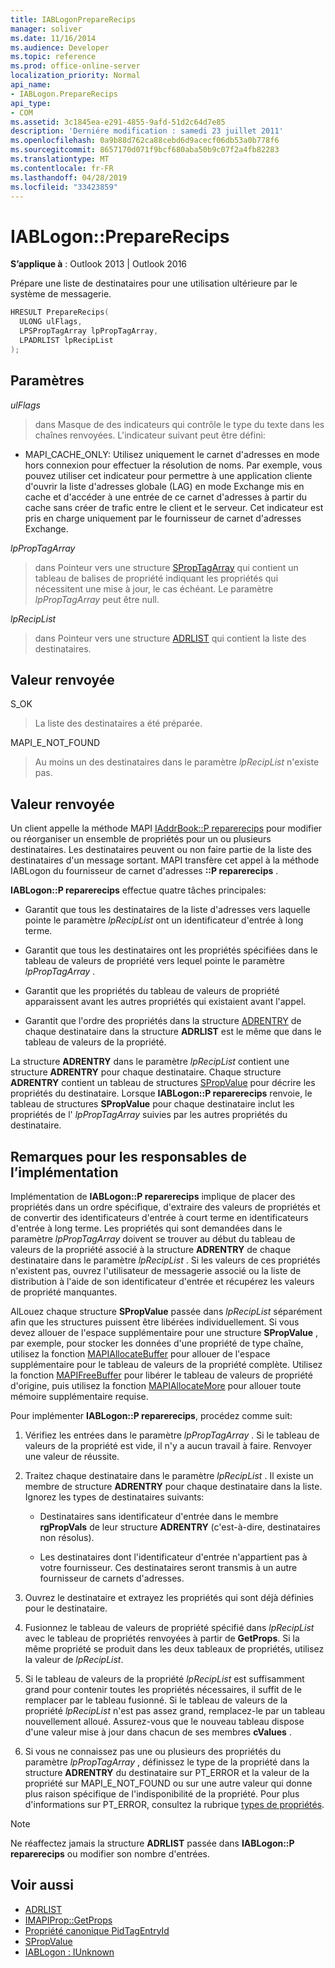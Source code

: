 ```yaml
---
title: IABLogonPrepareRecips
manager: soliver
ms.date: 11/16/2014
ms.audience: Developer
ms.topic: reference
ms.prod: office-online-server
localization_priority: Normal
api_name:
- IABLogon.PrepareRecips
api_type:
- COM
ms.assetid: 3c1845ea-e291-4855-9afd-51d2c64d7e85
description: 'Derniére modification : samedi 23 juillet 2011'
ms.openlocfilehash: 0a9b88d762ca88cebd6d9acecf06db53a0b778f6
ms.sourcegitcommit: 8657170d071f9bcf680aba50b9c07f2a4fb82283
ms.translationtype: MT
ms.contentlocale: fr-FR
ms.lasthandoff: 04/28/2019
ms.locfileid: "33423859"
---
```

# <a name="iablogonpreparerecips"></a>IABLogon::PrepareRecips

**S’applique à** : Outlook 2013 | Outlook 2016 
  
Prépare une liste de destinataires pour une utilisation ultérieure par le système de messagerie.
  
```cpp
HRESULT PrepareRecips(
  ULONG ulFlags,
  LPSPropTagArray lpPropTagArray,
  LPADRLIST lpRecipList
);
```

## <a name="parameters"></a>Paramètres

_ulFlags_
  
> dans Masque de des indicateurs qui contrôle le type du texte dans les chaînes renvoyées. L'indicateur suivant peut être défini:
    
  - MAPI_CACHE_ONLY: Utilisez uniquement le carnet d'adresses en mode hors connexion pour effectuer la résolution de noms. Par exemple, vous pouvez utiliser cet indicateur pour permettre à une application cliente d'ouvrir la liste d'adresses globale (LAG) en mode Exchange mis en cache et d'accéder à une entrée de ce carnet d'adresses à partir du cache sans créer de trafic entre le client et le serveur. Cet indicateur est pris en charge uniquement par le fournisseur de carnet d'adresses Exchange.
    
_lpPropTagArray_
  
> dans Pointeur vers une structure [SPropTagArray](sproptagarray.md) qui contient un tableau de balises de propriété indiquant les propriétés qui nécessitent une mise à jour, le cas échéant. Le paramètre _lpPropTagArray_ peut être null. 
    
_lpRecipList_
  
> dans Pointeur vers une structure [ADRLIST](adrlist.md) qui contient la liste des destinataires. 
    
## <a name="return-value"></a>Valeur renvoyée

S_OK 
  
> La liste des destinataires a été préparée.
    
MAPI_E_NOT_FOUND 
  
> Au moins un des destinataires dans le paramètre _lpRecipList_ n'existe pas. 
    
## <a name="return-value"></a>Valeur renvoyée

Un client appelle la méthode MAPI [IAddrBook::P reparerecips](iaddrbook-preparerecips.md) pour modifier ou réorganiser un ensemble de propriétés pour un ou plusieurs destinataires. Les destinataires peuvent ou non faire partie de la liste des destinataires d'un message sortant. MAPI transfère cet appel à la méthode IABLogon du fournisseur de carnet d'adresses **::P reparerecips** . 
  
**IABLogon::P reparerecips** effectue quatre tâches principales: 
  
- Garantit que tous les destinataires de la liste d'adresses vers laquelle pointe le paramètre _lpRecipList_ ont un identificateur d'entrée à long terme. 
    
- Garantit que tous les destinataires ont les propriétés spécifiées dans le tableau de valeurs de propriété vers lequel pointe le paramètre _lpPropTagArray_ . 
    
- Garantit que les propriétés du tableau de valeurs de propriété apparaissent avant les autres propriétés qui existaient avant l'appel.
    
- Garantit que l'ordre des propriétés dans la structure [ADRENTRY](adrentry.md) de chaque destinataire dans la structure **ADRLIST** est le même que dans le tableau de valeurs de la propriété. 
    
La structure **ADRENTRY** dans le paramètre _lpRecipList_ contient une structure **ADRENTRY** pour chaque destinataire. Chaque structure **ADRENTRY** contient un tableau de structures [SPropValue](spropvalue.md) pour décrire les propriétés du destinataire. Lorsque **IABLogon::P reparerecips** renvoie, le tableau de structures **SPropValue** pour chaque destinataire inclut les propriétés de l' _lpPropTagArray_ suivies par les autres propriétés du destinataire. 
  
## <a name="notes-to-implementers"></a>Remarques pour les responsables de l’implémentation

Implémentation de **IABLogon::P reparerecips** implique de placer des propriétés dans un ordre spécifique, d'extraire des valeurs de propriétés et de convertir des identificateurs d'entrée à court terme en identificateurs d'entrée à long terme. Les propriétés qui sont demandées dans le paramètre _lpPropTagArray_ doivent se trouver au début du tableau de valeurs de la propriété associé à la structure **ADRENTRY** de chaque destinataire dans le paramètre _lpRecipList_ . Si les valeurs de ces propriétés n'existent pas, ouvrez l'utilisateur de messagerie associé ou la liste de distribution à l'aide de son identificateur d'entrée et récupérez les valeurs de propriété manquantes. 
  
AlLouez chaque structure **SPropValue** passée dans _lpRecipList_ séparément afin que les structures puissent être libérées individuellement. Si vous devez allouer de l'espace supplémentaire pour une structure **SPropValue** , par exemple, pour stocker les données d'une propriété de type chaîne, utilisez la fonction [MAPIAllocateBuffer](mapiallocatebuffer.md) pour allouer de l'espace supplémentaire pour le tableau de valeurs de la propriété complète. Utilisez la fonction [MAPIFreeBuffer](mapifreebuffer.md) pour libérer le tableau de valeurs de propriété d'origine, puis utilisez la fonction [MAPIAllocateMore](mapiallocatemore.md) pour allouer toute mémoire supplémentaire requise. 
  
Pour implémenter **IABLogon::P reparerecips**, procédez comme suit:
  
1. Vérifiez les entrées dans le paramètre _lpPropTagArray_ . Si le tableau de valeurs de la propriété est vide, il n'y a aucun travail à faire. Renvoyer une valeur de réussite. 
    
2. Traitez chaque destinataire dans le paramètre _lpRecipList_ . Il existe un membre de structure **ADRENTRY** pour chaque destinataire dans la liste. Ignorez les types de destinataires suivants: 
    
   - Destinataires sans identificateur d'entrée dans le membre **rgPropVals** de leur structure **ADRENTRY** (c'est-à-dire, destinataires non résolus). 
    
   - Les destinataires dont l'identificateur d'entrée n'appartient pas à votre fournisseur. Ces destinataires seront transmis à un autre fournisseur de carnets d'adresses.
    
3. Ouvrez le destinataire et extrayez les propriétés qui sont déjà définies pour le destinataire.
    
4. Fusionnez le tableau de valeurs de propriété spécifié dans _lpRecipList_ avec le tableau de propriétés renvoyées à partir de **GetProps**. Si la même propriété se produit dans les deux tableaux de propriétés, utilisez la valeur de _lpRecipList_.
    
5. Si le tableau de valeurs de la propriété _lpRecipList_ est suffisamment grand pour contenir toutes les propriétés nécessaires, il suffit de le remplacer par le tableau fusionné. Si le tableau de valeurs de la propriété _lpRecipList_ n'est pas assez grand, remplacez-le par un tableau nouvellement alloué. Assurez-vous que le nouveau tableau dispose d'une valeur mise à jour dans chacun de ses membres **cValues** . 
    
6. Si vous ne connaissez pas une ou plusieurs des propriétés du paramètre _lpPropTagArray_ , définissez le type de la propriété dans la structure **ADRENTRY** du destinataire sur PT_ERROR et la valeur de la propriété sur MAPI_E_NOT_FOUND ou sur une autre valeur qui donne plus raison spécifique de l'indisponibilité de la propriété. Pour plus d'informations sur PT_ERROR, consultez la rubrique [types de propriétés](property-types.md).
    
> [!NOTE]
> Ne réaffectez jamais la structure **ADRLIST** passée dans **IABLogon::P reparerecips** ou modifier son nombre d'entrées. 
  
## <a name="see-also"></a>Voir aussi

- [ADRLIST](adrlist.md)
- [IMAPIProp::GetProps](imapiprop-getprops.md)
- [Propriété canonique PidTagEntryId](pidtagentryid-canonical-property.md)
- [SPropValue](spropvalue.md)
- [IABLogon : IUnknown](iablogoniunknown.md)


